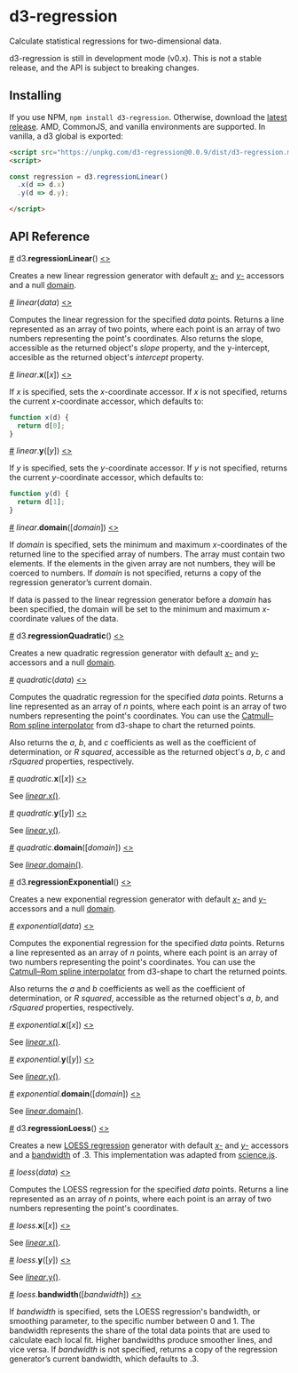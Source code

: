 # d3-regression
Calculate statistical regressions for two-dimensional data.

d3-regression is still in development mode (v0.x). This is not a stable release, and the API is subject to breaking changes.

## Installing
If you use NPM, `npm install d3-regression`. Otherwise, download the [latest release](https://github.com/HarryStevens/d3-regression/raw/master/dist/d3-regression.zip). AMD, CommonJS, and vanilla environments are supported. In vanilla, a d3 global is exported:

```html
<script src="https://unpkg.com/d3-regression@0.0.9/dist/d3-regression.min.js"></script>
<script>

const regression = d3.regressionLinear()
  .x(d => d.x)
  .y(d => d.y);

</script>
```

## API Reference
<a name="regressionLinear" href="#regressionLinear">#</a> d3.<b>regressionLinear</b>() [<>](https://github.com/harrystevens/d3-regression/blob/master/src/linear.js "Source")

Creates a new linear regression generator with default [<em>x</em>-](#linear_x) and [<em>y</em>-](#linear_y) accessors and a null [domain](#linear_domain).

<a name="_linear" href="#_linear">#</a> <i>linear</i>(<i>data</i>) [<>](https://github.com/harrystevens/d3-regression/blob/master/src/linear.js#L8 "Source")

Computes the linear regression for the specified *data* points. Returns a line represented as an array of two points, where each point is an array of two numbers representing the point's coordinates. Also returns the slope, accessible as the returned object's <em>slope</em> property, and the y-intercept, accesible as the returned object's <em>intercept</em> property.

<a name="linear_x" href="#linear_x">#</a> <i>linear</i>.<b>x</b>([<i>x</i>]) [<>](https://github.com/harrystevens/d3-regression/blob/master/src/linear.js#L51 "Source")

If <em>x</em> is specified, sets the <em>x</em>-coordinate accessor. If <em>x</em> is not specified, returns the current <em>x</em>-coordinate accessor, which defaults to:

```js
function x(d) {
  return d[0];
}
```

<a name="linear_y" href="#linear_y">#</a> <i>linear</i>.<b>y</b>([<i>y</i>]) [<>](https://github.com/harrystevens/d3-regression/blob/master/src/linear.js#L55 "Source")

If <em>y</em> is specified, sets the <em>y</em>-coordinate accessor. If <em>y</em> is not specified, returns the current <em>y</em>-coordinate accessor, which defaults to:

```js
function y(d) {
  return d[1];
}
```

<a name="linear_domain" href="#linear_domain">#</a> <i>linear</i>.<b>domain</b>([<i>domain</i>]) [<>](https://github.com/harrystevens/d3-regression/blob/master/src/linear.js#L47 "Source")

If <em>domain</em> is specified, sets the minimum and maximum <em>x</em>-coordinates of the returned line to the specified array of numbers. The array must contain two elements. If the elements in the given array are not numbers, they will be coerced to numbers. If <em>domain</em> is not specified, returns a copy of the regression generator’s current domain.

If data is passed to the linear regression generator before a <em>domain</em> has been specified, the domain will be set to the minimum and maximum <em>x</em>-coordinate values of the data.

<a name="regressionQuadratic" href="#regressionQuadratic">#</a> d3.<b>regressionQuadratic</b>() [<>](https://github.com/harrystevens/d3-regression/blob/master/src/quadratic.js "Source")

Creates a new quadratic regression generator with default [<em>x</em>-](#quadratic_x) and [<em>y</em>-](#quadratic_y) accessors and a null [domain](#quadratic_domain).

<a name="_quadratic" href="#_quadratic">#</a> <i>quadratic</i>(<i>data</i>) [<>](https://github.com/harrystevens/d3-regression/blob/master/src/quadratic.js#L8 "Source")

Computes the quadratic regression for the specified *data* points. Returns a line represented as an array of <em>n</em> points, where each point is an array of two numbers representing the point's coordinates. You can use the [Catmull–Rom spline interpolator](https://github.com/d3/d3-shape#curveCatmullRom) from d3-shape to chart the returned points.

Also returns the <em>a</em>, <em>b</em>, and <em>c</em> coefficients as well as the coefficient of determination, or <em>R squared</em>, accessible as the returned object's <em>a</em>, <em>b</em>, <em>c</em> and <em>rSquared</em> properties, respectively.

<a name="quadratic_x" href="#quadratic_x">#</a> <i>quadratic</i>.<b>x</b>([<i>x</i>]) [<>](https://github.com/harrystevens/d3-regression/blob/master/src/quadratic.js#L81 "Source")

See [<em>linear</em>.x()](#linear_x).

<a name="quadratic_y" href="#quadratic_y">#</a> <i>quadratic</i>.<b>y</b>([<i>y</i>]) [<>](https://github.com/harrystevens/d3-regression/blob/master/src/quadratic.js#L85 "Source")

See [<em>linear</em>.y()](#linear_y).

<a name="quadratic_domain" href="#quadratic_domain">#</a> <i>quadratic</i>.<b>domain</b>([<i>domain</i>]) [<>](https://github.com/harrystevens/d3-regression/blob/master/src/quadratic.js#L77 "Source")

See [<em>linear</em>.domain()](#linear_domain).

<a name="regressionExponential" href="#regressionExponential">#</a> d3.<b>regressionExponential</b>() [<>](https://github.com/harrystevens/d3-regression/blob/master/src/exponential.js "Source")

Creates a new exponential regression generator with default [<em>x</em>-](#exponential_x) and [<em>y</em>-](#exponential_y) accessors and a null [domain](#exponential_domain).

<a name="_exponential" href="#_exponential">#</a> <i>exponential</i>(<i>data</i>) [<>](https://github.com/harrystevens/d3-regression/blob/master/src/exponential.js#L8 "Source")

Computes the exponential regression for the specified *data* points. Returns a line represented as an array of <em>n</em> points, where each point is an array of two numbers representing the point's coordinates. You can use the [Catmull–Rom spline interpolator](https://github.com/d3/d3-shape#curveCatmullRom) from d3-shape to chart the returned points.

Also returns the <em>a</em> and <em>b</em> coefficients as well as the coefficient of determination, or <em>R squared</em>, accessible as the returned object's <em>a</em>, <em>b</em>, and <em>rSquared</em> properties, respectively.

<a name="exponential_x" href="#exponential_x">#</a> <i>exponential</i>.<b>x</b>([<i>x</i>]) [<>](https://github.com/harrystevens/d3-regression/blob/master/src/exponential.js#L71 "Source")

See [<em>linear</em>.x()](#linear_x).

<a name="exponential_y" href="#exponential_y">#</a> <i>exponential</i>.<b>y</b>([<i>y</i>]) [<>](https://github.com/harrystevens/d3-regression/blob/master/src/exponential.js#L75 "Source")

See [<em>linear</em>.y()](#linear_y).

<a name="exponential_domain" href="#exponential_domain">#</a> <i>exponential</i>.<b>domain</b>([<i>domain</i>]) [<>](https://github.com/harrystevens/d3-regression/blob/master/src/exponential.js#L67 "Source")

See [<em>linear</em>.domain()](#linear_domain).

<a name="regressionLoess" href="#regressionLoess">#</a> d3.<b>regressionLoess</b>() [<>](https://github.com/harrystevens/d3-regression/blob/master/src/loess.js "Source")

Creates a new [LOESS regression](https://en.wikipedia.org/wiki/Local_regression) generator with default [<em>x</em>-](#loess_x) and [<em>y</em>-](#loess_y) accessors and a [bandwidth](#loess_bandwidth) of .3. This implementation was adapted from [science.js](https://github.com/jasondavies/science.js).

<a name="_loess" href="#_loess">#</a> <i>loess</i>(<i>data</i>) [<>](https://github.com/harrystevens/d3-regression/blob/master/src/loess.js#L14 "Source")

Computes the LOESS regression for the specified *data* points. Returns a line represented as an array of <em>n</em> points, where each point is an array of two numbers representing the point's coordinates.

<a name="loess_x" href="#loess_x">#</a> <i>loess</i>.<b>x</b>([<i>x</i>]) [<>](https://github.com/harrystevens/d3-regression/blob/master/src/loess.js#L121 "Source")

See [<em>linear</em>.x()](#linear_x).

<a name="loess_y" href="#loess_y">#</a> <i>loess</i>.<b>y</b>([<i>y</i>]) [<>](https://github.com/harrystevens/d3-regression/blob/master/src/loess.js#L125 "Source")

See [<em>linear</em>.y()](#linear_y).

<a name="loess_bandwidth" href="#loess_bandwidth">#</a> <i>loess</i>.<b>bandwidth</b>([<i>bandwidth</i>]) [<>](https://github.com/harrystevens/d3-regression/blob/master/src/loess.js#L117 "Source")

If <em>bandwidth</em> is specified, sets the LOESS regression's bandwidth, or smoothing parameter, to the specific number between 0 and 1. The bandwidth represents the share of the total data points that are used to calculate each local fit. Higher bandwidths produce smoother lines, and vice versa. If <em>bandwidth</em> is not specified, returns a copy of the regression generator’s current bandwidth, which defaults to .3.